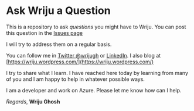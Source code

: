 # Ask Wriju a Question
This is a repository to ask *questions* you might have to Wriju. You can post this question in the [Issues page](https://github.com/wrijugh/AskWriju/issues)

I will try to address them on a regular basis. 

You can follow me in [Twitter @wrijugh](https://twitter.com/wrijugh) or [LinkedIn](https://www.linkedin.com/in/wrijughosh). I also blog at [https://wriju.wordpress.com/](https://wriju.wordpress.com/) 

I try to share what I learn. I have reached here today by learning from many of you and I am happy to help in whatever possible ways. 

I am a developer and work on Azure. Please let me know how can I help. 

*Regards*,
**Wriju Ghosh**


